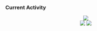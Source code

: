 ### Current Activity
<p align="center">
  <img src="https://github-readme-stats.vercel.app/api?username=ii-koo&show_icons=true&include_all_commits=true&theme=dark"/><br />
  <img src="https://github-readme-streak-stats.herokuapp.com/?user=ii-koo&theme=dark"/>
  <img src="https://github-readme-stats.vercel.app/api/top-langs/?username=ii-koo&layout=compact&theme=dark&langs_count=12"/><br />
</p>
